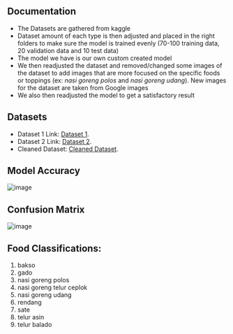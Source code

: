## Documentation
- The Datasets are gathered from kaggle
- Dataset amount of each type is then adjusted and placed in the right folders to make sure the model is trained evenly (70-100 training data, 20 validation data and 10 test data)
- The model we have is our own custom created model
- We then readjusted the dataset and removed/changed some images of the dataset to add images that are more focused on the specific foods or toppings (ex: *nasi goreng polos* and *nasi goreng udang*). New images for the dataset are taken from Google images 
- We also then readjusted the model to get a satisfactory result 

## Datasets
- Dataset 1 Link: [Dataset 1](https://www.kaggle.com/datasets/theresalusiana/indonesian-food/data). <br />
- Dataset 2 Link: [Dataset 2](https://www.kaggle.com/datasets/faldoae/padangfood). <br />
- Cleaned Dataset: [Cleaned Dataset](https://drive.google.com/drive/folders/13AOguZA8xAyGQVkCxg0vusX5o7yEcAVS?usp=drive_link).

## Model Accuracy
![image](https://github.com/bethatupa/CH2-PS279_FitForma/assets/48861223/4b677ff5-a4df-4c40-a3fe-5ad9146144dd)


## Confusion Matrix
![image](https://github.com/bethatupa/CH2-PS279_FitForma/assets/48861223/00c8f485-78a2-4949-8a98-6c97e09eddf5)


## Food Classifications:
1. bakso <br />
2. gado <br />
3. nasi goreng polos <br />
4. nasi goreng telur ceplok <br />
5. nasi goreng udang <br />
6. rendang <br />
7. sate <br />
8. telur asin <br />
9. telur balado <br />
